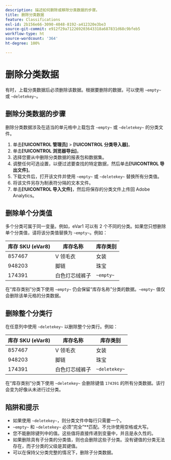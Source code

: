 ```yaml
---
description: 描述如何删除或移除分类数据的步骤。
title: 删除分类数据
feature: Classifications
exl-id: 2b156e66-3090-4048-8192-a412320e3be3
source-git-commit: e912f29a712269203643318a687831d68c9bfeb5
workflow-type: ht
source-wordcount: '364'
ht-degree: 100%

---
```


# 删除分类数据

有时，上载分类数据后必须删除该数据。根据要删除的数据，可以使用 `~empty~` 或 `~deletekey~`。

## 删除分类数据的步骤

删除分类数据涉及在适当的单元格中上载包含 `~empty~` 或 `~deletekey~` 的分类文件。

1. 单击&#x200B;**[!UICONTROL 管理员]** > **[!UICONTROL 分类导入器]**。
1. 单击&#x200B;**[!UICONTROL 浏览器导出]**。
1. 选择您要从中删除分类数据的报表包和数据集。
1. 调整任何可选设置，以便过滤要查找的特定数据，然后单击&#x200B;**[!UICONTROL 导出文件]**。
1. 下载文件后，打开该文件并使用 `~empty~` 或 `~deletekey~` 替换所有分类值。
1. 将该文件另存为制表符分隔的文本文件。
1. 单击&#x200B;**[!UICONTROL 导入文件]**，然后将保存的分类文件上传回 Adobe Analytics。

## 删除单个分类值

多个分类可属于同一变量。例如，eVar1 可以有 2 个不同的分类。如果您只想删除单个分类值，请将该分类值替换为 `~empty~`。例如：

| 库存 SKU (eVar8) | 库存名称 | 库存类别 |
| --- | --- | --- |
| 857467 | V 领毛衣 | 女装 |
| 948203 | 脚链 | 珠宝 |
| 174391 | 白色灯芯绒裤子 | `~empty~` |

在“库存类别”分类下使用 `~empty~` 仍会保留“库存名称”分类的数据。`~empty~` 值仅会删除该单元格的分类数据。

## 删除整个分类行

在任意列中使用 `~deletekey~` 以删除整个分类行。例如：

| 库存 SKU (eVar8) | 库存名称 | 库存类别 |
| --- | --- | --- |
| 857467 | V 领毛衣 | 女装 |
| 948203 | 脚链 | 珠宝 |
| 174391 | 白色灯芯绒裤子 | `~deletekey~` |

在“库存类别”分类下使用 `~deletekey~` 会删除键值 `174391` 的所有分类数据。该行会变为好像从未进行过分类。

## 陷阱和提示

* 如果使用 `~deletekey~`，则分类文件中每行只需要一个。
* `~empty~` 和 `~deletekey~` 必须“完全”**&#x200B;匹配。不允许使用空格或大写。
* 您不能删除键列中的值。这些值将直接传递到变量中，并且是永久性的。
* 如果删除具有子分类的分类值，则也会删除这些子分类。没有键值的分类无法存在，而子分类的父级是其键值。
* 可以在保持父分类完整的情况下，删除子分类数据。
